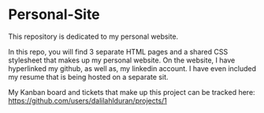 # Personal-Site
This repository is dedicated to my personal website.

In this repo, you will find 3 separate HTML pages and a shared CSS stylesheet that makes up my personal website. On the website, I have hyperlinked my github, as well as, my linkedin account. I have even included my resume that is being hosted on a separate sit. 

My Kanban board and tickets that make up this project can be tracked here: https://github.com/users/dalilahlduran/projects/1
